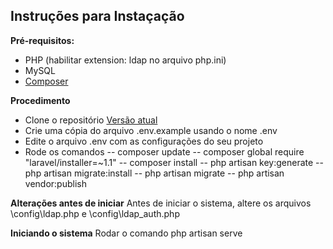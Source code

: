 ## Instruções para Instaçação

**Pré-requisitos:**

- PHP (habilitar extension: ldap no arquivo php.ini)
- MySQL
- [Composer](https://getcomposer.org/download/)

**Procedimento**

- Clone o repositório [Versão atual](https://github.com/feluzan/SantoAntonio)
- Crie uma cópia do arquivo .env.example usando o nome .env
- Edite o arquivo .env com as configurações do seu projeto
- Rode os comandos
-- composer update
-- composer global require "laravel/installer=~1.1"
-- composer install
-- php artisan key:generate
-- php artisan migrate:install
-- php artisan migrate
-- php artisan vendor:publish

**Alterações antes de iniciar**
Antes de iniciar o sistema, altere os arquivos \config\ldap.php e \config\ldap_auth.php

**Iniciando o sistema**
Rodar o comando php artisan serve
